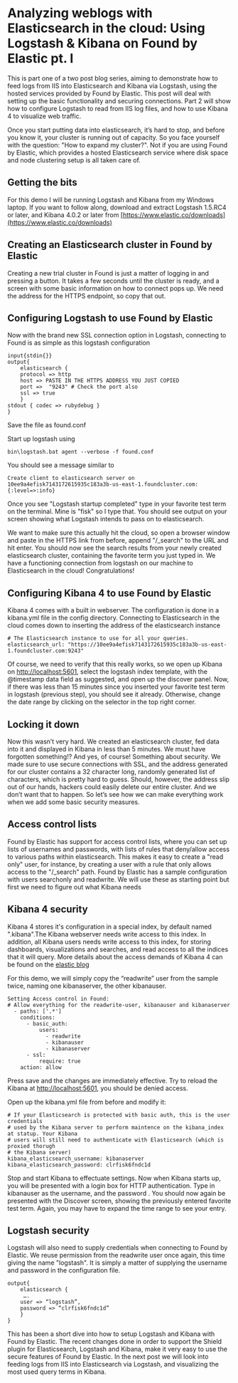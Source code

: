 

# Analyzing weblogs with Elasticsearch in the cloud: Using Logstash & Kibana on Found by Elastic pt. I

This is part one of a two post blog series, aiming to demonstrate how to feed logs from IIS into Elasticsearch and Kibana via Logstash, using the hosted services provided by Found by Elastic. 
This post will deal with setting up the basic functionality and securing connections. Part 2 will show how to configure Logstash to read from IIS log files, and how to use Kibana 4 to visualize web traffic.


Once you start putting data into elasticsearch, it’s hard to stop, and before you know it, your cluster is running out of capacity. So you face yourself with the question: "How to expand my cluster?".  Not if you are using Found by Elastic, which provides a hosted Elasticsearch service where disk space and node clustering setup is all taken care of. 

## Getting the bits
For this demo I will be running Logstash and Kibana from my Windows laptop. 
If you want to follow along, download and extract Logstash 1.5.RC4 or later, and Kibana 4.0.2 or later from [https://www.elastic.co/downloads](https://www.elastic.co/downloads) 

## Creating an Elasticsearch cluster in Found by Elastic

Creating a new trial cluster in Found is just a matter of logging in and pressing a button.  It takes a few seconds until the cluster is ready, and a screen with some basic information on how to connect pops up. We need the address for the HTTPS endpoint, so copy that out.

## Configuring Logstash to use Found by Elastic 

Now with the brand new SSL connection option in Logstash, connecting to Found is as simple as this logstash configuration 
```
input{stdin{}}
output{
    elasticsearch {
    protocol => http
    host => PASTE IN THE HTTPS ADDRESS YOU JUST COPIED
    port =>  "9243" # Check the port also
    ssl => true
    }
stdout { codec => rubydebug }
}
````
Save the file as found.conf

Start up logstash using

```bin\logstash.bat agent --verbose -f found.conf```

You should see  a message similar to 
````
Create client to elasticsearch server on 10ee9a4efisk7143172615935c183a3b-us-east-1.foundcluster.com: {:level=>:info}
````
Once you see "Logstash startup completed" type in your favorite test term on the terminal. Mine is "fisk" so I type that.
You should see output on your screen showing what Logstash intends to pass on to elasticsearch.

We want to make sure this actually hit the cloud, so open a browser window and paste in the HTTPS link from before, append  "/_search" to the URL and hit enter.
You should now see the search results from your newly created elasticsearch cluster, containing the favorite term you just typed in. We have a functioning connection from logstash on our machine to Elasticsearch in the cloud! Congratulations! 

## Configuring Kibana 4 to use Found by Elastic
Kibana 4 comes with a built in webserver. The configuration is done in a kibana.yml file in the config directory. Connecting to Elasticsearch in the cloud comes down to inserting the address of the elasticsearch instance
````
# The Elasticsearch instance to use for all your queries.
elasticsearch_url: "https://10ee9a4efisk7143172615935c183a3b-us-east-1.foundcluster.com:9243"
````
Of course, we need to verify that this really works, so we open up Kibana on [http://localhost:5601](http://localhost:5601), select the logstash index template, with the @timestamp data field as suggested, and open up the discover panel. Now, if there was less than 15 minutes since you inserted your favorite test term in logstash (previous step), you should see it already. Otherwise, change the date range by clicking on the selector in the top right corner. 

## Locking it down
Now this wasn’t very hard. We created an elasticsearch cluster, fed data into it and displayed in Kibana in less than 5 minutes. We must have forgotten something!? And yes, of course! Something about security. We made sure to use secure connections with SSL, and the address generated for our cluster contains a 32 character long, randomly generated list of characters, which is pretty hard to guess. Should, however, the address slip out of our hands, hackers could easily delete our entire cluster. And we don’t want that to happen. So let’s see how we can make everything work when we add some basic security measures.

## Access control lists 
Found by Elastic has support for access control lists, where you can set up lists of usernames and passwords, with lists of rules that deny/allow access to various paths within elasticsearch. This makes it easy to create a "read only" user, for instance, by creating a user with a rule that only allows access to the "/_search" path.  Found by Elastic has a sample configuration with users searchonly and readwrite. We will use these as starting point but first we need to figure out what Kibana needs

## Kibana 4 security
Kibana 4 stores it's configuration in a special index, by default named ".kibana".The Kibana webserver needs write access to this index. In addition, all Kibana users needs write access to this index, for storing dashboards, visualizations and searches, and  read access to all the indices that it will query. More details about the access demands of Kibana 4 can be found on the [elastic blog](http://www.elastic.co/guide/en/shield/current/_shield_with_kibana_4.html)

For this demo, we will simply copy the “readwrite” user from the sample twice, naming one kibanaserver, the other kibanauser. 
````
Setting Access control in Found: 
# Allow everything for the readwrite-user, kibanauser and kibanaserver
  - paths: ['.*']
    conditions:
      - basic_auth:
          users:
            - readwrite
            - kibanauser
            - kibanaserver
      - ssl:
          require: true
    action: allow
````
Press save and the changes are immediately effective. Try to reload the Kibana at  [http://localhost:5601](http://localhost:5601), you should be denied access. 

Open up the kibana.yml file from before and modify it: 
````
# If your Elasticsearch is protected with basic auth, this is the user credentials
# used by the Kibana server to perform maintence on the kibana_index at statup. Your Kibana
# users will still need to authenticate with Elasticsearch (which is proxied thorugh
# the Kibana server)
kibana_elasticsearch_username: kibanaserver
kibana_elasticsearch_password: clrfisk6fndc1d
````
Stop and start Kibana to effectuate settings.
Now when Kibana starts up, you will be presented with a login box for HTTP authentication. 
Type in kibanauser as the username, and the password . You should now again be presented with the Discover screen, showing the previously entered favorite test term. Again, you may have to expand the time range to see your entry.


## Logstash security
Logstash will also need to supply credentials when connecting to Found by Elastic. We reuse permission from the readwrite user once again, this time giving the name "logstash". 
It is simply a matter of supplying the username and password in the configuration file. 
````
output{
    elasticsearch {
     …. 
    user => “logstash”,
    password => “clrfisk6fndc1d”
    }
}

````

This has been a short dive into how to setup Logstash and Kibana with Found by Elastic. The recent changes done in order to support the Shield plugin for Elasticsearch, Logstash and Kibana, make it very easy to use the secure features of Found by Elastic. In the next post we will look into feeding logs from IIS into Elasticsearch via Logstash, and visualizing the most used query terms in Kibana.
 
